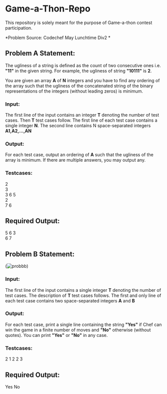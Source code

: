 # Game-a-Thon-Repo
This repository is solely meant for the purpose of Game-a-thon contest participation.

*Problem Source: Codechef May Lunchtime Div2 *

## Problem A Statement: 
The ugliness of a string is defined as the count of two consecutive ones i.e. **"11"** in the given string. For example, the ugliness of string **"10111"** is **2**.

You are given an array **A** of **N** integers and you have to find any ordering of the array such that the ugliness of the concatenated string of the binary representations of the integers (without leading zeros) is minimum.

### Input:
The first line of the input contains an integer **T** denoting the number of test cases. Then **T** test cases follow.
The first line of each test case contains a single integer **N**.
The second line contains N space-separated integers  **A1,A2,…,AN**

### Output:
For each test case, output an ordering of **A** such that the ugliness of the array is minimum. If there are multiple answers, you may output any.

### Testcases:
2   
3  
3 6 5  
2   
7 6

## Required Output:
5 6 3  
6 7


## Problem B Statement: 
(![probbb](https://user-images.githubusercontent.com/54187631/125495657-6720a6a6-5c09-477a-9451-9d0e91059099.PNG))

### Input:
The first line of the input contains a single integer **T** denoting the number of test cases. The description of **T** test cases follows.
The first and only line of each test case contains two space-separated integers **A** and **B**

### Output:
For each test case, print a single line containing the string **"Yes"** if Chef can win the game in a finite number of moves and **"No"** otherwise (without quotes). You can print **"Yes"** or **"No"** in any case.

### Testcases:
2
1 2
2 3

## Required Output:
Yes
No
